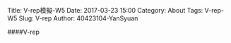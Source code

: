 Title: V-rep模擬-W5
Date: 2017-03-23 15:00
Category: About
Tags:  V-rep-W5
Slug: V-rep
Author: 40423104-YanSyuan


####V-rep


<!-- PELICAN_END_SUMMARY -->
